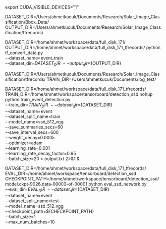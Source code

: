 export CUDA_VISIBLE_DEVICES="1"

DATASET_DIR=/Users/ahmetkucuk/Documents/Research/Solar_Image_Classification/Bbox_Data/
OUTPUT_DIR=/Users/ahmetkucuk/Documents/Research/Solar_Image_Classification/tfrecords/

DATASET_DIR=/home/ahmet/workspace/data/full_disk_171/
OUTPUT_DIR=/home/ahmet/workspace/data/full_disk_171_tfrecords/
python tf_convert_data.py \
    --dataset_name=event_train \
    --dataset_dir=${DATASET_DIR} \
    --output_dir=${OUTPUT_DIR}

DATASET_DIR=/Users/ahmetkucuk/Documents/Research/Solar_Image_Classification/tfrecords/
TRAIN_DIR=/Users/ahmetkucuk/Documents/log_test/

DATASET_DIR=/home/ahmet/workspace/data/full_disk_171_tfrecords/
TRAIN_DIR=/home/ahmet/workspace/tensorboard/detection_ssd
nohup python train_event_detection.py \
    --train_dir=${TRAIN_DIR} \
    --dataset_dir=${DATASET_DIR} \
    --dataset_name=event \
    --dataset_split_name=train \
    --model_name=ssd_512_vgg \
    --save_summaries_secs=60 \
    --save_interval_secs=600 \
    --weight_decay=0.0005 \
    --optimizer=adam \
    --learning_rate=0.001 \
    --learning_rate_decay_factor=0.95 \
    --batch_size=20 > output.txt 2>&1 &

DATASET_DIR=/home/ahmet/workspace/data/full_disk_171_tfrecords/
EVAL_DIR=/home/ahmet/workspace/tensorboard/detection_ssd
CHECKPOINT_PATH=/home/ahmet/workspace/tensorboard/detection_ssd/model.ckpt-9026.data-00000-of-00001
python eval_ssd_network.py \
    --eval_dir=${EVAL_DIR} \
    --dataset_dir=${DATASET_DIR} \
    --dataset_name=event \
    --dataset_split_name=test \
    --model_name=ssd_512_vgg \
    --checkpoint_path=${CHECKPOINT_PATH} \
    --batch_size=1 \
    --max_num_batches=10